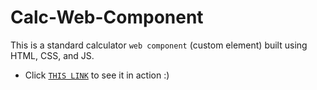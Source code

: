# Calc-Web-Component
This is a standard calculator `web component` (custom element) built using HTML, CSS, and JS.

- Click [`THIS LINK`](https://calc-web-comp.herokuapp.com/) to see it in action :)
